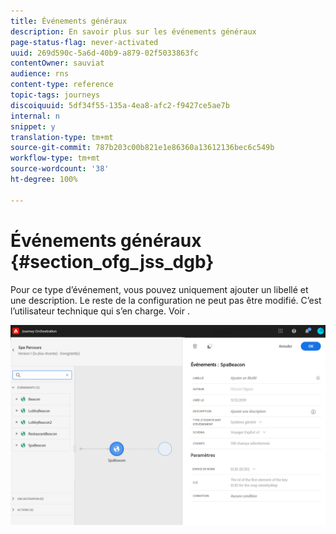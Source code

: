 ```yaml
---
title: Événements généraux
description: En savoir plus sur les événements généraux
page-status-flag: never-activated
uuid: 269d590c-5a6d-40b9-a879-02f5033863fc
contentOwner: sauviat
audience: rns
content-type: reference
topic-tags: journeys
discoiquuid: 5df34f55-135a-4ea8-afc2-f9427ce5ae7b
internal: n
snippet: y
translation-type: tm+mt
source-git-commit: 787b203c00b821e1e86360a13612136bec6c549b
workflow-type: tm+mt
source-wordcount: '38'
ht-degree: 100%

---
```



# Événements généraux {#section_ofg_jss_dgb}

Pour ce type d’événement, vous pouvez uniquement ajouter un libellé et une description. Le reste de la configuration ne peut pas être modifié. C’est l’utilisateur technique qui s’en charge. Voir [](../event/about-events.md).

![](../assets/general-events.png)
